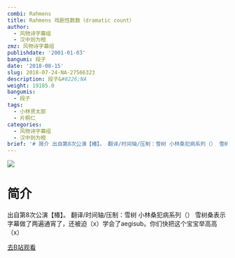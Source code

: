 ```yaml
---
combi: Rahmens
title: Rahmens 戏剧性数数（dramatic count）
author:
  - 风物诗字幕组
  - 汉中则为橙
zmz: 风物诗字幕组
publishdate: '2001-01-03'
bangumi: 段子
date: '2018-08-15'
slug: 2018-07-24-NA-27566323
description: 段子&#8226;NA
weight: 19185.0
bangumis:
  - 段子
tags:
  - 小林贤太郎
  - 片桐仁
categories:
  - 风物诗字幕组
  - 汉中则为橙
brief: '# 简介 出自第8次公演【椿】。 翻译/时间轴/压制：雪树 小林桑犯病系列（） 雪树桑表示字幕做了两遍通宵了，还被迫（x）学会了aegisub。你们快把这个宝宝举高高（x）'
---
```

![](https://i.imgur.com/2Acd5oL.jpg)
# 简介  
出自第8次公演【椿】。
翻译/时间轴/压制：雪树
小林桑犯病系列（）
雪树桑表示字幕做了两遍通宵了，还被迫（x）学会了aegisub。你们快把这个宝宝举高高（x）  

[去B站观看](https://www.bilibili.com/video/av27566323/)
 
